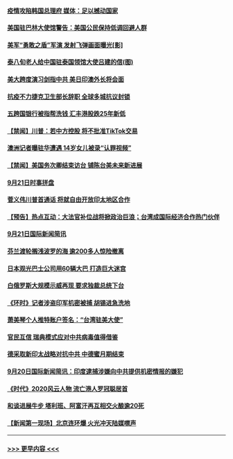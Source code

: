 #### [疫情攻陷韩国总理府 媒体：足以撼动国家](../pages/prog202/a102946358.md?t=09221502) 
#### [美国驻巴林大使馆警告：美国公民保持低调回避人群](../pages/prog202/a102946317.md?t=09221502) 
#### [美军“勇敢之盾”军演 发射飞弹画面曝光[影]](../pages/prog202/a102946255.md?t=09221502) 
#### [泰八旬老人给中国驻泰国领馆大使吕建的信(图)](../pages/prog202/a102946228.md?t=09221502) 
#### [美大跨度演习剑指中共 美日印澳外长将会面](../pages/prog202/a102945894.md?t=09221502) 
#### [抗疫不力捷克卫生部长辞职 全球多城抗议封锁](../pages/prog202/a102945941.md?t=09221502) 
#### [五跨国银行被指帮洗钱 汇丰港股跌25年新低](../pages/prog202/a102945961.md?t=09221502) 
#### [【禁闻】川普：若中方控股 将不批准TikTok交易](../pages/prog202/a102946084.md?t=09221502) 
#### [澳洲记者曝驻华遭遇 14岁女儿被录“认罪视频”](../pages/prog202/a102946015.md?t=09221502) 
#### [【禁闻】美国务次卿结束访台 铺陈台美未来新进展](../pages/prog202/a102946063.md?t=09221502) 
#### [9月21日时事拼盘](../pages/prog202/a102946044.md?t=09221502) 
#### [菅义伟川普首通话 将就自由开放印太地区合作](../pages/prog202/a102945911.md?t=09221502) 
#### [【预告】热点互动：大法官补位战将掀政治巨浪；台湾成国际经济合作热门伙伴](../pages/prog202/a102945865.md?t=09221502) 
#### [9月21日国际新闻简讯](../pages/prog202/a102945734.md?t=09221502) 
#### [芬兰渡轮搁浅波罗的海 逾200多人惊险撤离](../pages/prog202/a102945635.md?t=09221502) 
#### [日本观光巴士公司用60辆大巴 打造巨大迷宫](../pages/prog202/a102945622.md?t=09221502) 
#### [白俄罗斯大规模示威再现 要求独裁总统下台](../pages/prog202/a102945519.md?t=09221502) 
#### [《环时》记者涉盗印军机密被捕 胡锡进急洗地](../pages/prog202/a102945448.md?t=09221502) 
#### [萧美琴个人推特账户签名：“台湾驻美大使”](../pages/prog202/a102945429.md?t=09221502) 
#### [官民互信 瑞典模式应对中共病毒值得借鉴](../pages/prog202/a102945371.md?t=09221502) 
#### [德采取新印太战略对抗中共 中德蜜月期结束](../pages/prog202/a102945370.md?t=09221502) 
#### [9月20日国际新闻简讯：印度逮捕涉嫌向中共提供机密情报的嫌犯](../pages/prog202/a102945320.md?t=09221502) 
#### [《时代》2020风云人物 流亡港人罗冠聪居首](../pages/prog202/a102945306.md?t=09221502) 
#### [和谈进展牛步 塔利班、阿富汗再互相交火酿逾20死](../pages/prog202/a102945260.md?t=09221502) 
#### [【新闻第一现场】北京连环爆 火光冲天陆媒噤声](../pages/prog202/a102945204.md?t=09221502) 

----
#### [ >>> 更早内容 <<< ](../indexes/prog202-earlier.md)
